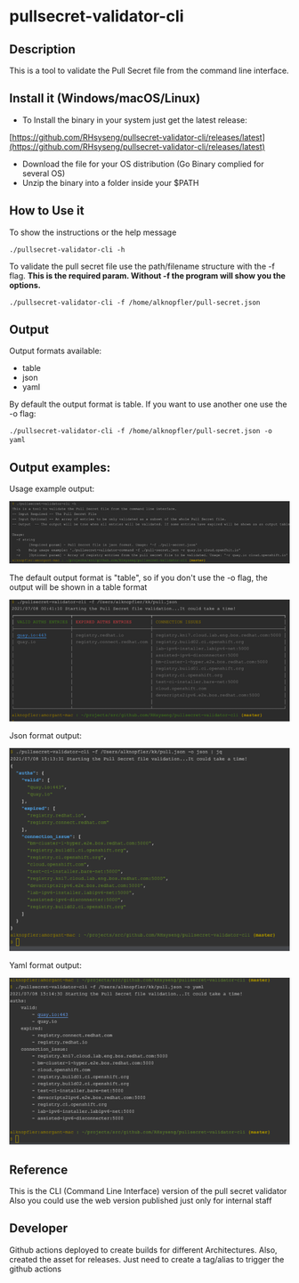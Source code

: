# pullsecret-validator-cli

## Description 

This is a tool to validate the Pull Secret file from the command line interface.

## Install it (Windows/macOS/Linux)

- To Install the binary in your system just get the latest release:

[https://github.com/RHsyseng/pullsecret-validator-cli/releases/latest](https://github.com/RHsyseng/pullsecret-validator-cli/releases/latest)

- Download the file for your OS distribution (Go Binary complied for several OS)
- Unzip the binary into a folder inside your $PATH


## How to Use it

To show the instructions or the help message 
```commandline
./pullsecret-validator-cli -h
```

To validate the pull secret file use the path/filename structure with the -f flag.
**This is the required param. Without -f the program will show you the options.**
```commandline
./pullsecret-validator-cli -f /home/alknopfler/pull-secret.json
```

## Output 
Output formats available:

- table
- json
- yaml

By default the output format is table. If you want to use another one use the -o flag:

```commandline
./pullsecret-validator-cli -f /home/alknopfler/pull-secret.json -o yaml
```

## Output examples:

Usage example output:

![img/img_1.png](img/img_1.png)

The default output format is "table", so if you don't use the -o flag, the output will be shown in a table format

![img/img.png](img/img.png)

Json format output:

![img/img_2.png](img/img_2.png)

Yaml format output:

![img/img_3.png](img/img_3.png)

## Reference

This is the CLI (Command Line Interface) version of the pull secret validator
Also you could use the web version published just only for internal staff

## Developer

Github actions  deployed to create builds for different Architectures.
Also, created the asset for releases.
Just need to create a tag/alias to trigger the github actions

